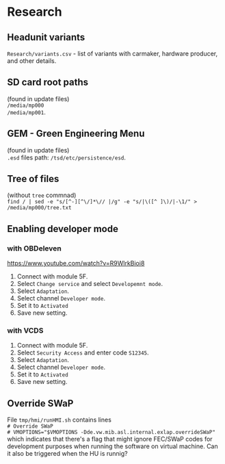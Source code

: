 # Research

## Headunit variants
`Research/variants.csv` - list of variants with carmaker, hardware producer, and other details.

## SD card root paths
(found in update files)<br>
`/media/mp000`<br>
`/media/mp001`.

## GEM - Green Engineering Menu
(found in update files)<br>
`.esd` files path: `/tsd/etc/persistence/esd`.

## Tree of files
(without `tree` commnad)<br>
`find / | sed -e "s/[^-][^\/]*\// |/g" -e "s/|\([^ ]\)/|-\1/" > /media/mp000/tree.txt`

## Enabling developer mode
### with OBDeleven
https://www.youtube.com/watch?v=R9WlrkBioi8
1. Connect with module 5F.
1. Select `Change service` and select `Developemnt mode`.
1. Select `Adaptation`.
1. Select channel `Developer mode`.
1. Set it to `Activated`
1. Save new setting.

### with VCDS
1. Connect with module 5F.
1. Select `Security Access` and enter code `S12345`.
1. Select `Adaptation`.
1. Select channel `Developer mode`.
1. Set it to `Activated`
1. Save new setting.

## Override SWaP
File `tmp/hmi/runHMI.sh` contains lines<br>
`# Override SWaP`<br>
`# VMOPTIONS="$VMOPTIONS -Dde.vw.mib.asl.internal.exlap.overrideSWaP"`<br>
which indicates that there's a flag that might ignore FEC/SWaP codes for development purposes when running the software on virtual machine. Can it also be triggered when the HU is runnig?
